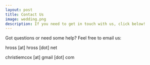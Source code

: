 ```yaml
---
layout: post
title: Contact Us
image: wedding.png
description: If you need to get in touch with us, click below!
---
```


Got questions or need some help? Feel free to email us:

<span class="email">hross [at] hross [dot] net</span>

<span class="email">christiemcox [at] gmail [dot] com</span>

